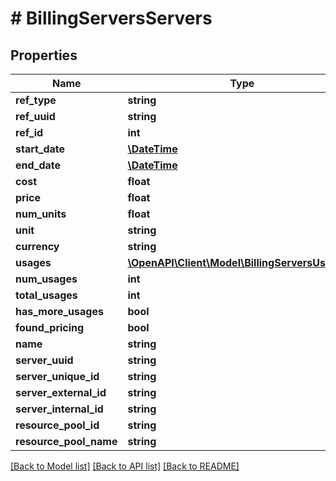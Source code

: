 # # BillingServersServers

## Properties

Name | Type | Description | Notes
------------ | ------------- | ------------- | -------------
**ref_type** | **string** |  | [optional]
**ref_uuid** | **string** |  | [optional]
**ref_id** | **int** |  | [optional]
**start_date** | [**\DateTime**](\DateTime.md) |  | [optional]
**end_date** | [**\DateTime**](\DateTime.md) |  | [optional]
**cost** | **float** |  | [optional]
**price** | **float** |  | [optional]
**num_units** | **float** |  | [optional]
**unit** | **string** |  | [optional]
**currency** | **string** |  | [optional]
**usages** | [**\OpenAPI\Client\Model\BillingServersUsages[]**](BillingServersUsages.md) |  | [optional]
**num_usages** | **int** |  | [optional]
**total_usages** | **int** |  | [optional]
**has_more_usages** | **bool** |  | [optional]
**found_pricing** | **bool** |  | [optional]
**name** | **string** |  | [optional]
**server_uuid** | **string** |  | [optional]
**server_unique_id** | **string** |  | [optional]
**server_external_id** | **string** |  | [optional]
**server_internal_id** | **string** |  | [optional]
**resource_pool_id** | **string** |  | [optional]
**resource_pool_name** | **string** |  | [optional]

[[Back to Model list]](../../README.md#models) [[Back to API list]](../../README.md#endpoints) [[Back to README]](../../README.md)
